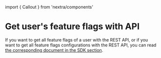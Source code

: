 import { Callout } from 'nextra/components'

# Get user's feature flags with API

If you want to get all feature flags of a user with the REST API, or if you want to get all feature flags configurations with the REST API, you can read [the corresponding document in the SDK section](../sdk/retrieve-feature-flags-with-api.md).
